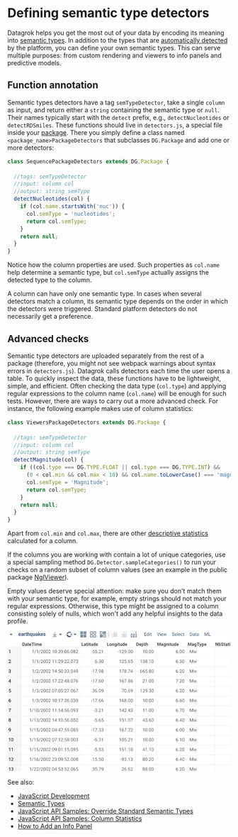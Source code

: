 <!-- TITLE: Define semantic type detectors -->

# Defining semantic type detectors

Datagrok helps you get the most out of your data by encoding its meaning into
[semantic types](../../discover/semantic-types.md). In addition to the types
that are [automatically detected](../../discover/semantic-types.md#automatic-semantic-type-detection)
by the platform, you can define your own semantic types. This can serve
multiple purposes: from custom rendering and viewers to info panels and
predictive models.

## Function annotation

Semantic types detectors have a tag `semTypeDetector`, take a single `column`
as input, and return either a `string` containing the semantic type or `null`.
Their names typically start with the `detect` prefix, e.g., `detectNucleotides`
or `detectRDSmiles`. These functions should live in `detectors.js`, a special
file inside your [package](../develop.md#packages). There you simply define a
class named `<package_name>PackageDetectors` that subclasses `DG.Package`
and add one or more detectors:

```javascript
class SequencePackageDetectors extends DG.Package {
    
  //tags: semTypeDetector
  //input: column col
  //output: string semType
  detectNucleotides(col) {
    if (col.name.startsWith('nuc')) {
      col.semType = 'nucleotides';
      return col.semType;
    }
    return null;
  }
}
```

Notice how the column properties are used. Such properties as `col.name` help
determine a semantic type, but `col.semType` actually assigns the detected
type to the column.

A column can have only one semantic type. In cases when several detectors
match a column, its semantic type depends on the order in which the detectors
were triggered. Standard platform detectors do not necessarily get
a preference.

## Advanced checks

Semantic type detectors are uploaded separately from the rest of a package
(therefore, you might not see webpack warnings about syntax errors in
`detectors.js`). Datagrok calls detectors each time the user opens a table.
To quickly inspect the data, these functions have to be lightweight,
simple, and efficient. Often checking the data type (`col.type`) and
applying regular expressions to the column name (`col.name`) will
be enough for such tests. However, there are ways to carry out a more
advanced check. For instance, the following example makes use
of column statistics:

```javascript
class ViewersPackageDetectors extends DG.Package {

  //tags: semTypeDetector
  //input: column col
  //output: string semType
  detectMagnitude(col) {
    if ((col.type === DG.TYPE.FLOAT || col.type === DG.TYPE.INT) &&
      (0 < col.min && col.max < 10) && col.name.toLowerCase() === 'magnitude') {
      col.semType = 'Magnitude';
      return col.semType;
    }
    return null;
  }
}
```

Apart from `col.min` and `col.max`, there are other
[descriptive statistics](https://public.datagrok.ai/js/samples/data-frame/stats)
calculated for a column.

If the columns you are working with contain a lot of unique categories, use a
special sampling method `DG.Detector.sampleCategories()` to run your checks on
a random subset of column values (see an example in the public package
[NglViewer](https://github.com/datagrok-ai/public/blob/master/packages/NglViewer/detectors.js)).

Empty values deserve special attention: make sure you don't match them with
your semantic type, for example, empty strings should not match your regular
expressions. Otherwise, this type might be assigned to a column consisting
solely of nulls, which won't add any helpful insights to the data profile.

![](semantic-type-detectors.gif "Detected Types: Latitude, Longitude, Magnitude")

See also:

  * [JavaScript Development](../develop.md)
  * [Semantic Types](../../discover/semantic-types.md)
  * [JavaScript API Samples: Override Standard Semantic Types](https://public.datagrok.ai/js/samples/data-frame/advanced/semantic-type-detection)
  * [JavaScript API Samples: Column Statistics](https://public.datagrok.ai/js/samples/data-frame/stats)
  * [How to Add an Info Panel](add-info-panel.md)
